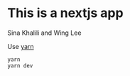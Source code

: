 # This is a nextjs app

Sina Khalili and Wing Lee

Use [yarn](https://yarnpkg.com/)
```
yarn
yarn dev
```